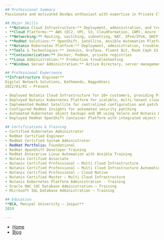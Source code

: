 ```yaml
---
## Professional Summary
Passionate and motivated DevOps enthusiast with expertise in Private Cloud, Networking, and Infrastructure Deployment. Experienced in Nutanix Cloud, Red Hat solutions, Linux, and Kubernetes, with hands-on involvement in 10+ deployment projects. Strong troubleshooting skills and a continuous drive to learn and innovate in cloud and DevOps technologies.

## Major Skills
- **Nutanix Cloud Infrastructure:** Deployment, administration, and troubleshooting
- **Cloud Platforms:** AWS (EC2, VPC, S3, CloudFormation, IAM), Azure fundamentals
- **Networking:** Routing, switching, subnetting, NAT, IPv4/IPv6, DHCP, TCP/IP, OSI model
- **RedHat Solutions:** OpenShift, Satellite, Ansible Automation Platform, Insights
- **Nutanix Kubernetes Platform:** Deployment, administration, troubleshooting
- **Tools & Technologies:** Jenkins, Grafana, Fluent Bit, Rook Ceph S3, Prometheus, Velero, Git, Ansible, FluxCD
- **Containerization:** Docker, Podman, private registries
- **Linux Administration:** Production troubleshooting
- **Windows Server Administration:** Active Directory, server management

## Professional Experience
**Infrastructure Engineer**  
Digital Network Solutions, Kathmandu, Nagpokhari  
2022/01/01 – Present

- Deployed Nutanix Cloud Infrastructure for 10+ customers, providing Private Data Centers with DC and DR remote site configurations
- Deployed Nutanix Kubernetes Platform for scalable, multi-tenant cloud-native applications
- Implemented RedHat Satellite for centralized configuration and patch management
- Configured RedHat Insights for automated security patching
- Automated Kubernetes object backups and DR using Velero and Nutanix Data Services
- Deployed RedHat OpenShift Container Platform with integrated object storage and S2I workflows

## Certifications & Training
- Certified Kubernetes Administrator
- RedHat Certified Engineer
- RedHat Certified System Administrator
- RedHat Portfolio: Foundational
- RedHat OpenShift Developer Training
- RedHat Enterprise Linux Automation with Ansible Training
- Nutanix Certified Associate
- Nutanix Certified Professional – Multi Cloud Infrastructure
- Nutanix Certified Professional – Multi Cloud Infrastructure Automation
- Nutanix Certified Professional – Cloud Native
- Nutanix Certified Master – Multi Cloud Infrastructure
- Nutanix Kubernetes Platform Administration - Training
- Oracle RAC 19C Database Administration – Training
- Microsoft SQL Database Administration – Training

## Education
**BCA, Manipal University – Jaipur**  
2024

---
```


- [Home](index.md)
- [Blog](_posts/2025-06-04-fluxcd-gitops-getting-started.md)
